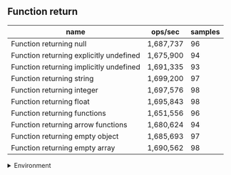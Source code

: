 ## Function return

|name|ops/sec|samples|
|-|-|-|
|Function returning null|1,687,737|96|
|Function returning explicitly undefined|1,675,900|94|
|Function returning implicitly undefined|1,691,335|93|
|Function returning string|1,699,200|97|
|Function returning integer|1,697,576|98|
|Function returning float|1,695,843|98|
|Function returning functions|1,651,556|96|
|Function returning arrow functions|1,680,624|94|
|Function returning empty object|1,685,693|97|
|Function returning empty array|1,690,562|98|


<details>
<summary>Environment</summary>

* __Machine:__ linux x64 | 4 vCPUs | 15.6GB Mem
* __Run:__ Tue Mar 12 2024 18:47:58 GMT+0000 (Coordinated Universal Time)
</details>

<!--
{"environment":{"platform":"linux","arch":"x64","cpus":4,"totalMemory":15.606491088867188},"benchmarks":[{"name":"Function returning null","opsSec":1687737.4497575006,"samples":7},{"name":"Function returning explicitly undefined","opsSec":1675900.4484186454,"samples":5},{"name":"Function returning implicitly undefined","opsSec":1691334.9984938342,"samples":6},{"name":"Function returning string","opsSec":1699199.6838979109,"samples":6},{"name":"Function returning integer","opsSec":1697576.4907261806,"samples":6},{"name":"Function returning float","opsSec":1695842.722954453,"samples":4},{"name":"Function returning functions","opsSec":1651556.059745417,"samples":7},{"name":"Function returning arrow functions","opsSec":1680623.634123653,"samples":5},{"name":"Function returning empty object","opsSec":1685692.9895572504,"samples":6},{"name":"Function returning empty array","opsSec":1690561.5279137024,"samples":6}]}-->
